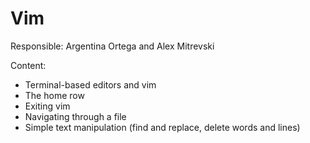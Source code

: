 # Vim

Responsible: Argentina Ortega and Alex Mitrevski

Content:
* Terminal-based editors and vim
* The home row
* Exiting vim
* Navigating through a file
* Simple text manipulation (find and replace, delete words and lines)
